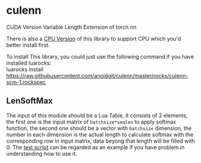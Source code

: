 # culenn
CUDA Version Variable Length Extension of torch.nn

There is also a [CPU Version](https://github.com/anoidgit/lenn) of this library to support CPU which you'd better install first.

To install This library, you could just use the following command if you have installed luarocks:  
luarocks install https://raw.githubusercontent.com/anoidgit/culenn/master/rocks/culenn-scm-1.rockspec

## LenSoftMax
The input of this module should be a Lua Table, it consists of 2 elements, the first one is the input matrix of `batchsize*seqlen` to apply softmax function, the second one should be a vector with `batchsize` dimension, the number in each dimension is the actual length to calculate softmax with the corresponding row in input matrix, data beyong that length will be filled with 0. The [test script](https://github.com/anoidgit/culenn/blob/master/test/lensoftmax.lua) can be regarded as an example if you have problem in understanding how to use it.

